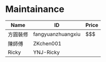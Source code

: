 # Maintainance

| Name | ID | Price |
| --- | --- | --- |
| 方圓裝修 | fangyuanzhuangxiu | $$$ |
| 陳師傅 | ZKchen001 | |
| Ricky | YNJ-Ricky | $$$$ |

